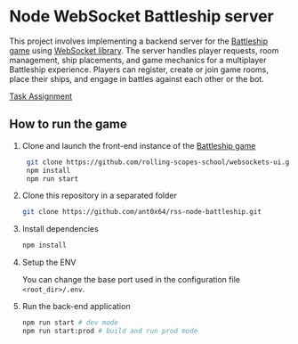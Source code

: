 # Node WebSocket Battleship server

This project involves implementing a backend server for the [Battleship game](https://github.com/rolling-scopes-school/websockets-ui) using [WebSocket library](https://github.com/websockets/ws). The server handles player requests, room management, ship placements, and game mechanics for a multiplayer Battleship experience. Players can register, create or join game rooms, place their ships, and engage in battles against each other or the bot.

[Task Assignment](https://github.com/AlreadyBored/nodejs-assignments/blob/main/assignments/battleship/assignment.md)


## How to run the game

1. Clone and launch the front-end instance of the [Battleship game](https://github.com/rolling-scopes-school/websockets-ui)
   ```bash
    git clone https://github.com/rolling-scopes-school/websockets-ui.git
    npm install
    npm run start
   ```

2. Clone this repository in a separated folder
   ```bash
   git clone https://github.com/ant0x64/rss-node-battleship.git
   ```

3. Install dependencies
    ```bash
    npm install
    ```

4. Setup the ENV
   
    You can change the base port used in the configuration file `<root_dir>/.env`.

5. Run the back-end application
   ```bash
   npm run start # dev mode
   npm run start:prod # build and run prod mode
   ```
